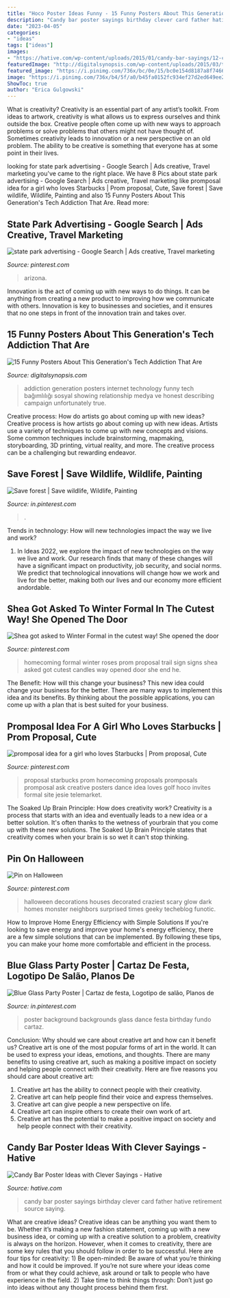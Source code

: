 ```yaml
---
title: "Hoco Poster Ideas Funny - 15 Funny Posters About This Generation&#039;s Tech Addiction That Are"
description: "Candy bar poster sayings birthday clever card father hative retirement source saying"
date: "2023-04-05"
categories:
- "ideas"
tags: ["ideas"]
images:
- "https://hative.com/wp-content/uploads/2015/01/candy-bar-sayings/12-candy-bar-saying-ideas.jpg"
featuredImage: "http://digitalsynopsis.com/wp-content/uploads/2015/03/this-generation-technology-internet-addiction-posters-2.jpg"
featured_image: "https://i.pinimg.com/736x/bc/0e/15/bc0e154d8187a8f74661e7d9884ea50f.jpg"
image: "https://i.pinimg.com/736x/b4/5f/a0/b45fa0152fc934ef27d2ed649ee27f9c.jpg"
ShowToc: true
author: "Erica Gulgowski"
---
```



What is creativity?
Creativity is an essential part of any artist’s toolkit. From ideas to artwork, creativity is what allows us to express ourselves and think outside the box. Creative people often come up with new ways to approach problems or solve problems that others might not have thought of. Sometimes creativity leads to innovation or a new perspective on an old problem. The ability to be creative is something that everyone has at some point in their lives.

	

		
looking for state park advertising - Google Search | Ads creative, Travel marketing you've came to the right place. We have 8 Pics about state park advertising - Google Search | Ads creative, Travel marketing like promposal idea for a girl who loves Starbucks | Prom proposal, Cute, Save forest | Save wildlife, Wildlife, Painting and also 15 Funny Posters About This Generation&#039;s Tech Addiction That Are. Read more:
		
    
## State Park Advertising - Google Search | Ads Creative, Travel Marketing

<img loading=lazy src="https://i.pinimg.com/736x/a1/52/18/a15218492e6f842c61e42e3c76522a28--state-parks-advertising.jpg" onerror="this.onerror=null;this.src='https://tse2.mm.bing.net/th?id=OIP.bsc51iF-Hxsi8P6niHiFsgHaNU&amp;pid=15.1';" alt="state park advertising - Google Search | Ads creative, Travel marketing">

_Source: pinterest.com_

>arizona. 

	

Innovation is the act of coming up with new ways to do things. It can be anything from creating a new product to improving how we communicate with others. Innovation is key to businesses and societies, and it ensures that no one steps in front of the innovation train and takes over.

    
## 15 Funny Posters About This Generation&#039;s Tech Addiction That Are

<img loading=lazy src="http://digitalsynopsis.com/wp-content/uploads/2015/03/this-generation-technology-internet-addiction-posters-2.jpg" onerror="this.onerror=null;this.src='https://tse1.mm.bing.net/th?id=OIP.PE7uyfxohghUzh8ecA6PQwHaKY&amp;pid=15.1';" alt="15 Funny Posters About This Generation&#039;s Tech Addiction That Are">

_Source: digitalsynopsis.com_

>addiction generation posters internet technology funny tech bağımlılığı sosyal showing relationship medya ve honest describing campaign unfortunately true. 

	

Creative process: How do artists go about coming up with new ideas?
Creative process is how artists go about coming up with new ideas. Artists use a variety of techniques to come up with new concepts and visions. Some common techniques include brainstorming, mapmaking, storyboarding, 3D printing, virtual reality, and more. The creative process can be a challenging but rewarding endeavor.

    
## Save Forest | Save Wildlife, Wildlife, Painting

<img loading=lazy src="https://i.pinimg.com/736x/b2/99/ea/b299eaf249eb4f725cd4f1762dd59245.jpg" onerror="this.onerror=null;this.src='https://tse3.mm.bing.net/th?id=OIP.AvfvwyNwCM0l9whhgrOpDAHaNK&amp;pid=15.1';" alt="Save forest | Save wildlife, Wildlife, Painting">

_Source: in.pinterest.com_

>. 

	

Trends in technology: How will new technologies impact the way we live and work?
1. In Ideas 2022, we explore the impact of new technologies on the way we live and work. Our research finds that many of these changes will have a significant impact on productivity, job security, and social norms. We predict that technological innovations will change how we work and live for the better, making both our lives and our economy more efficient andordable.

    
## Shea Got Asked To Winter Formal In The Cutest Way! She Opened The Door

<img loading=lazy src="https://s-media-cache-ak0.pinimg.com/736x/d2/fd/21/d2fd212882169a2ede47c93dca32ab6f.jpg" onerror="this.onerror=null;this.src='https://tse4.mm.bing.net/th?id=OIP.MHIPX7fWua8f6wWAzdXpWAHaJ4&amp;pid=15.1';" alt="Shea got asked to Winter Formal in the cutest way! She opened the door">

_Source: pinterest.com_

>homecoming formal winter roses prom proposal trail sign signs shea asked got cutest candles way opened door she end he. 

	

The Benefit: How will this change your business?
This new idea could change your business for the better. There are many ways to implement this idea and its benefits. By thinking about the possible applications, you can come up with a plan that is best suited for your business.

    
## Promposal Idea For A Girl Who Loves Starbucks | Prom Proposal, Cute

<img loading=lazy src="https://i.pinimg.com/736x/29/2a/03/292a031fb4721bce26f7306f70aabfa9--dance-proposal-proposal-ideas.jpg" onerror="this.onerror=null;this.src='https://tse1.mm.bing.net/th?id=OIP.Qwj8MQwxXnS-FJP-eUBk-wHaJ3&amp;pid=15.1';" alt="promposal idea for a girl who loves Starbucks | Prom proposal, Cute">

_Source: pinterest.com_

>proposal starbucks prom homecoming proposals promposals promposal ask creative posters dance idea loves golf hoco invites formal site jesie telemarket. 

	

The Soaked Up Brain Principle: How does creativity work?
Creativity is a process that starts with an idea and eventually leads to a new idea or a better solution. It's often thanks to the wetness of yourbrain that you come up with these new solutions. The Soaked Up Brain Principle states that creativity comes when your brain is so wet it can't stop thinking.

    
## Pin On Halloween

<img loading=lazy src="https://i.pinimg.com/736x/bc/0e/15/bc0e154d8187a8f74661e7d9884ea50f.jpg" onerror="this.onerror=null;this.src='https://tse3.mm.bing.net/th?id=OIP.5CxufsQ_f8Es-PxHgzypLwHaLu&amp;pid=15.1';" alt="Pin on Halloween">

_Source: pinterest.com_

>halloween decorations houses decorated craziest scary glow dark homes monster neighbors surprised times geeky techeblog funotic. 

	

How to Improve Home Energy Efficiency with Simple Solutions
If you're looking to save energy and improve your home's energy efficiency, there are a few simple solutions that can be implemented. By following these tips, you can make your home more comfortable and efficient in the process.

    
## Blue Glass Party Poster | Cartaz De Festa, Logotipo De Salão, Planos De

<img loading=lazy src="https://i.pinimg.com/736x/b4/5f/a0/b45fa0152fc934ef27d2ed649ee27f9c.jpg" onerror="this.onerror=null;this.src='https://tse3.mm.bing.net/th?id=OIP.oX_TFS61u8shFOH9ZYlw5QHaKs&amp;pid=15.1';" alt="Blue Glass Party Poster | Cartaz de festa, Logotipo de salão, Planos de">

_Source: in.pinterest.com_

>poster background backgrounds glass dance festa birthday fundo cartaz. 

	

Conclusion: Why should we care about creative art and how can it benefit us?
Creative art is one of the most popular forms of art in the world. It can be used to express your ideas, emotions, and thoughts. There are many benefits to using creative art, such as making a positive impact on society and helping people connect with their creativity. Here are five reasons you should care about creative art: 
1) Creative art has the ability to connect people with their creativity.
2) Creative art can help people find their voice and express themselves.
3) Creative art can give people a new perspective on life.
4) Creative art can inspire others to create their own work of art.
5) Creative art has the potential to make a positive impact on society and help people connect with their creativity.

    
## Candy Bar Poster Ideas With Clever Sayings - Hative

<img loading=lazy src="https://hative.com/wp-content/uploads/2015/01/candy-bar-sayings/12-candy-bar-saying-ideas.jpg" onerror="this.onerror=null;this.src='https://tse2.mm.bing.net/th?id=OIP.xXtAGYzQS3vZBkdTWtcs0wHaJ4&amp;pid=15.1';" alt="Candy Bar Poster Ideas with Clever Sayings - Hative">

_Source: hative.com_

>candy bar poster sayings birthday clever card father hative retirement source saying. 

	

What are creative ideas?
Creative ideas can be anything you want them to be. Whether it’s making a new fashion statement, coming up with a new business idea, or coming up with a creative solution to a problem, creativity is always on the horizon. However, when it comes to creativity, there are some key rules that you should follow in order to be successful. Here are four tips for creativity: 1) Be open-minded: Be aware of what you’re thinking and how it could be improved. If you’re not sure where your ideas come from or what they could achieve, ask around or talk to people who have experience in the field. 2) Take time to think things through: Don’t just go into ideas without any thought process behind them first.

